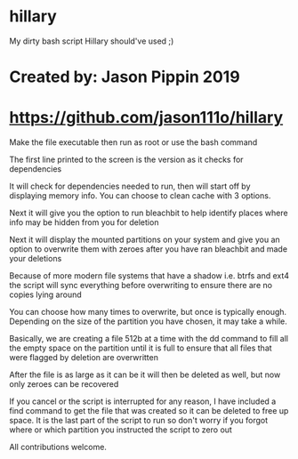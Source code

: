 # hillary
My dirty bash script Hillary should've used ;)
# Created by: Jason Pippin 2019
# https://github.com/jason111o/hillary

Make the file executable then run as root
or use the bash command

The first line printed to the screen is the version as it checks for dependencies

It will check for dependencies needed to run, then will start off by displaying memory info.
You can choose to clean cache with 3 options.

Next it will give you the option to run bleachbit to help identify places where info may be hidden
from you for deletion

Next it will display the mounted partitions on your system and give you an option to overwrite them
with zeroes after you have ran bleachbit and made your deletions

Because of more modern file systems that have a shadow i.e. btrfs and ext4 the script will sync everything
before overwriting to ensure there are no copies lying around

You can choose how many times to overwrite, but once is typically enough. Depending on the size of the
partition you have chosen, it may take a while.

Basically, we are creating a file 512b at a time with the dd command to fill all the empty space on the
partition until it is full to ensure that all files that were flagged by deletion are overwritten

After the file is as large as it can be it will then be deleted as well, but now only zeroes can be recovered

If you cancel or the script is interrupted for any reason, I have included a find command to get the file
that was created so it can be deleted to free up space. It is the last part of the script to run so don't
worry if you forgot where or which partition you instructed the script to zero out

All contributions welcome.
